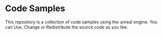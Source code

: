 # Code Samples

This repository is a collection of code samples using the unreal engine. You can Use, Change or Redistribute the source code as you like.